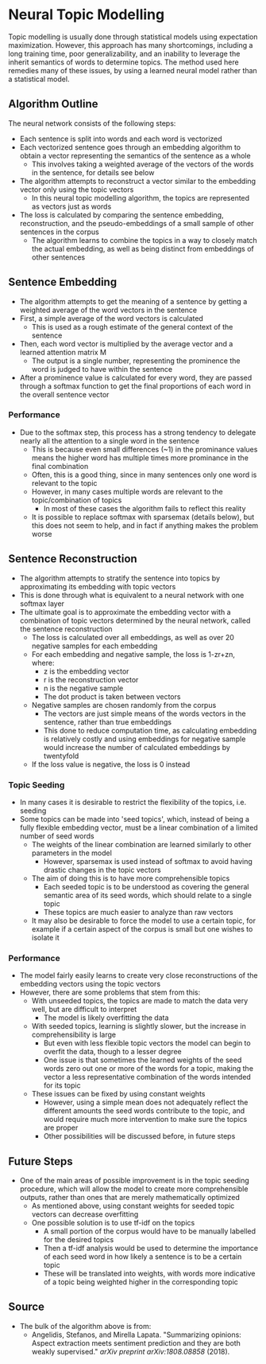 # Neural Topic Modelling
Topic modelling is usually done through statistical models using expectation maximization. However, this approach has many shortcomings, including a long training time, poor generalizability, and an inability to leverage the inherit semantics of words to determine topics. The method used here remedies many of these issues, by using a learned neural model rather than a statistical model.

## Algorithm Outline
The neural network consists of the following steps:

- Each sentence is split into words and each word is vectorized
- Each vectorized sentence goes through an embedding algorithm to obtain a vector representing the semantics of the sentence as a whole
    - This involves taking a weighted average of the vectors of the words in the sentence, for details see below
- The algorithm attempts to reconstruct a vector similar to the embedding vector only using the topic vectors
    - In this neural topic modelling algorithm, the topics are represented as vectors just as words
- The loss is calculated by comparing the sentence embedding, reconstruction, and the pseudo-embeddings of a small sample of other sentences in the corpus
    - The algorithm learns to combine the topics in a way to closely match the actual embedding, as well as being distinct from embeddings of other sentences

## Sentence Embedding

- The algorithm attempts to get the meaning of a sentence by getting a weighted average of the word vectors in the sentence
- First, a simple average of the word vectors is calculated
    - This is used as a rough estimate of the general context of the sentence
- Then, each word vector is multiplied by the average vector and a learned attention matrix M
    - The output is a single number, representing the prominence the word is judged to have within the sentence
- After a prominence value is calculated for every word, they are passed through a softmax function to get the final proportions of each word in the overall sentence vector

### Performance

- Due to the softmax step, this process has a strong tendency to delegate nearly all the attention to a single word in the sentence
    - This is because even small differences (~1) in the prominance values means the higher word has multiple times more prominance in the final combination
    - Often, this is a good thing, since in many sentences only one word is relevant to the topic
    - However, in many cases multiple words are relevant to the topic/combination of topics
        - In most of these cases the algorithm fails to reflect this reality
    - It is possible to replace softmax with sparsemax (details below), but this does not seem to help, and in fact if anything makes the problem worse

## Sentence Reconstruction

- The algorithm attempts to stratify the sentence into topics by approximating its embedding with topic vectors
- This is done through what is equivalent to a neural network with one softmax layer
- The ultimate goal is to approximate the embedding vector with a combination of topic vectors determined by the neural network, called the sentence reconstruction
    - The loss is calculated over all embeddings, as well as over 20 negative samples for each embedding
    - For each embedding and negative sample, the loss is 1-zr+zn, where:
        - z is the embedding vector
        - r is the reconstruction vector
        - n is the negative sample
        - The dot product is taken between vectors
    - Negative samples are chosen randomly from the corpus
        - The vectors are just simple means of the words vectors in the sentence, rather than true embeddings
        - This done to reduce computation time, as calculating embedding is relatively costly and using embeddings for negative sample would increase the number of calculated embeddings by twentyfold
    - If the loss value is negative, the loss is 0 instead

### Topic Seeding

- In many cases it is desirable to restrict the flexibility of the topics, i.e. seeding
- Some topics can be made into 'seed topics', which, instead of being a fully flexible embedding vector, must be a linear combination of a limited number of seed words
    - The weights of the linear combination are learned similarly to other parameters in the model
        - However, sparsemax is used instead of softmax to avoid having drastic changes in the topic vectors
    - The aim of doing this is to have more comprehensible topics
        - Each seeded topic is to be understood as covering the general semantic area of its seed words, which should relate to a single topic
        - These topics are much easier to analyze than raw vectors
    - It may also be desirable to force the model to use a certain topic, for example if a certain aspect of the corpus is small but one wishes to isolate it

### Performance

- The model fairly easily learns to create very close reconstructions of the embedding vectors using the topic vectors
- However, there are some problems that stem from this:
    - With unseeded topics, the topics are made to match the data very well, but are difficult to interpret
        - The model is likely overfitting the data
    - With seeded topics, learning is slightly slower, but the increase in comprehensibility is large
        - But even with less flexible topic vectors the model can begin to overfit the data, though to a lesser degree
        - One issue is that sometimes the learned weights of the seed words zero out one or more of the words for a topic, making the vector a less representative combination of the words intended for its topic
    - These issues can be fixed by using constant weights
        - However, using a simple mean does not adequately reflect the different amounts the seed words contribute to the topic, and would require much more intervention to make sure the topics are proper
        - Other possibilities will be discussed before, in future steps

## Future Steps

- One of the main areas of possible improvement is in the topic seeding procedure, which will allow the model to create more comprehensible outputs, rather than ones that are merely mathematically optimized
    - As mentioned above, using constant weights for seeded topic vectors can decrease overfitting
    - One possible solution is to use tf-idf on the topics
        - A small portion of the corpus would have to be manually labelled for the desired topics
        - Then a tf-idf analysis would be used to determine the importance of each seed word in how likely a sentence is to be a certain topic
        - These will be translated into weights, with words more indicative of a topic being weighted higher in the corresponding topic

## Source

- The bulk of the algorithm above is from:
    - Angelidis, Stefanos, and Mirella Lapata. "Summarizing opinions: Aspect extraction meets sentiment prediction and they are both weakly supervised." *arXiv preprint arXiv:1808.08858* (2018).